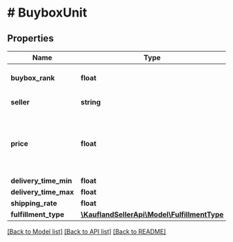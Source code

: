 # # BuyboxUnit

## Properties

Name | Type | Description | Notes
------------ | ------------- | ------------- | -------------
**buybox_rank** | **float** | The rank of the offer in the buybox |
**seller** | **string** | The seller name |
**price** | **float** | The price listed in the marketplace in the currency of the storefront |
**delivery_time_min** | **float** |  |
**delivery_time_max** | **float** |  |
**shipping_rate** | **float** |  |
**fulfillment_type** | [**\KauflandSellerApi\Model\FulfillmentType**](FulfillmentType.md) |  |

[[Back to Model list]](../../README.md#models) [[Back to API list]](../../README.md#endpoints) [[Back to README]](../../README.md)
